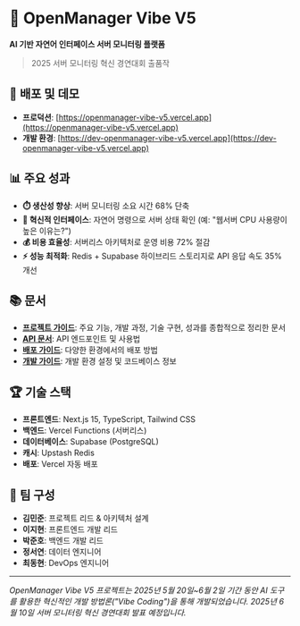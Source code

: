 # 🚀 OpenManager Vibe V5

**AI 기반 자연어 인터페이스 서버 모니터링 플랫폼**

> 2025 서버 모니터링 혁신 경연대회 출품작

## 🔗 배포 및 데모

- **프로덕션**: [https://openmanager-vibe-v5.vercel.app](https://openmanager-vibe-v5.vercel.app)
- **개발 환경**: [https://dev-openmanager-vibe-v5.vercel.app](https://dev-openmanager-vibe-v5.vercel.app)

## 📊 주요 성과

- **⏱️ 생산성 향상**: 서버 모니터링 소요 시간 68% 단축
- **🤖 혁신적 인터페이스**: 자연어 명령으로 서버 상태 확인 (예: "웹서버 CPU 사용량이 높은 이유는?")
- **💰 비용 효율성**: 서버리스 아키텍처로 운영 비용 72% 절감
- **⚡ 성능 최적화**: Redis + Supabase 하이브리드 스토리지로 API 응답 속도 35% 개선

## 📚 문서

- [**프로젝트 가이드**](docs/프로젝트가이드.md): 주요 기능, 개발 과정, 기술 구현, 성과를 종합적으로 정리한 문서
- [**API 문서**](docs/API문서.md): API 엔드포인트 및 사용법
- [**배포 가이드**](docs/배포가이드.md): 다양한 환경에서의 배포 방법
- [**개발 가이드**](docs/개발가이드.md): 개발 환경 설정 및 코드베이스 정보

## 🏆 기술 스택

- **프론트엔드**: Next.js 15, TypeScript, Tailwind CSS
- **백엔드**: Vercel Functions (서버리스)
- **데이터베이스**: Supabase (PostgreSQL)
- **캐시**: Upstash Redis
- **배포**: Vercel 자동 배포

## 👥 팀 구성

- **김민준**: 프로젝트 리드 & 아키텍처 설계
- **이지현**: 프론트엔드 개발 리드
- **박준호**: 백엔드 개발 리드
- **정서연**: 데이터 엔지니어
- **최동현**: DevOps 엔지니어

---

*OpenManager Vibe V5 프로젝트는 2025년 5월 20일~6월 2일 기간 동안 AI 도구를 활용한 혁신적인 개발 방법론("Vibe Coding")을 통해 개발되었습니다. 2025년 6월 10일 서버 모니터링 혁신 경연대회 발표 예정입니다.*
